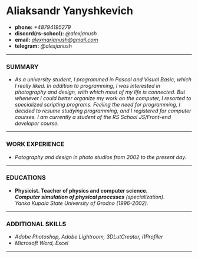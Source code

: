 # Aliaksandr Yanyshkevich
- **phone:** *+48794195279*
- **discord(rs-school):** *@alexjanush*
- **email:** *alexmarianush@gmail.com*
- **telegram:** *@alexjanush*
---
### SUMMARY
- *As a university student, I programmed in Pascal and Visual Basic, which I really liked. In addition to programming, I was interested in photography and design, with which most of my life is connected. But whenever I could better organize my work on the computer, I resorted to specialized scripting programs. Feeling the need for programming, I decided to resume studying programming, and I registered for computer courses. I am currently a student of the RS School JS/Front-end developer course.*
---
### WORK EXPERIENCE
- *Potography and design in photo studios from 2002 to the present day.*
---
### EDUCATIONS
- **Physicist. Teacher of physics and computer science.**  
***Computer simulation of physical processes*** *(specialization).*  
*Yanka Kupala State University of Grodno (1996-2002).*
---
### ADDITIONAL SKILLS
- *Adobe Photoshop, Adobe Lightroom, 3DLutCreator, i1Profiler*
- *Microsoft Word, Excel*
---
